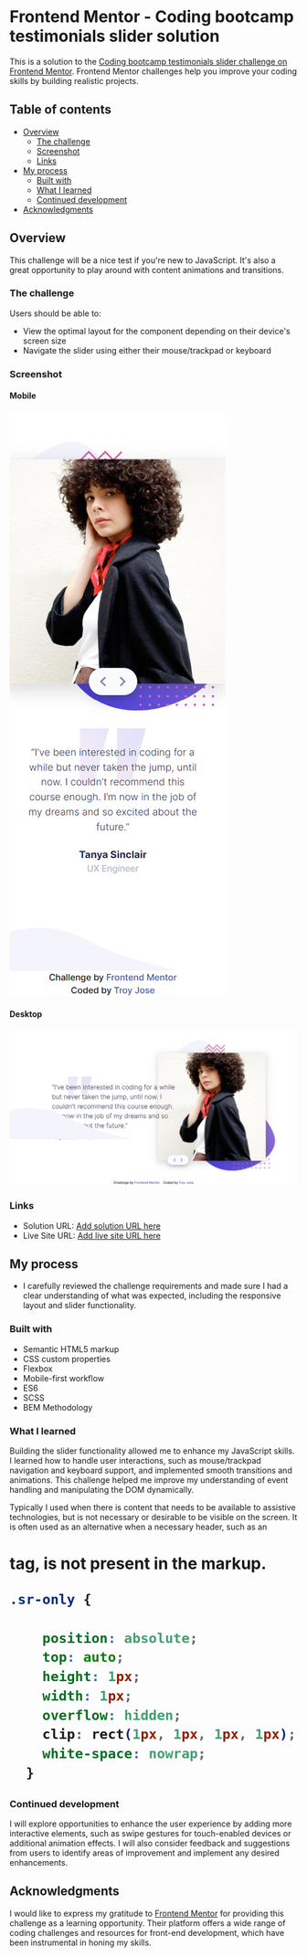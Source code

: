 # Frontend Mentor - Coding bootcamp testimonials slider solution

This is a solution to the [Coding bootcamp testimonials slider challenge on Frontend Mentor](https://www.frontendmentor.io/challenges/coding-bootcamp-testimonials-slider-4FNyLA8JL). Frontend Mentor challenges help you improve your coding skills by building realistic projects. 

## Table of contents

- [Overview](#overview)
  - [The challenge](#the-challenge)
  - [Screenshot](#screenshot)
  - [Links](#links)
- [My process](#my-process)
  - [Built with](#built-with)
  - [What I learned](#what-i-learned)
  - [Continued development](#continued-development)
- [Acknowledgments](#acknowledgments)

## Overview
  This challenge will be a nice test if you're new to JavaScript. It's also a great opportunity to play around with content animations and transitions.
### The challenge

Users should be able to:

- View the optimal layout for the component depending on their device's screen size
- Navigate the slider using either their mouse/trackpad or keyboard

### Screenshot

#### Mobile
![](./images/screenshot__mobile.png)

#### Desktop
![](./images/screenshot__desktop.png)

### Links

- Solution URL: [Add solution URL here](https://your-solution-url.com)
- Live Site URL: [Add live site URL here](https://your-live-site-url.com)

## My process
-  I carefully reviewed the challenge requirements and made sure I had a clear understanding of what was expected, including the responsive layout and slider functionality.
### Built with

- Semantic HTML5 markup
- CSS custom properties
- Flexbox
- Mobile-first workflow
- ES6
- SCSS
- BEM Methodology

### What I learned

Building the slider functionality allowed me to enhance my JavaScript skills. I learned how to handle user interactions, such as mouse/trackpad navigation and keyboard support, and implemented smooth transitions and animations. This challenge helped me improve my understanding of event handling and manipulating the DOM dynamically.


Typically I used when there is content that needs to be available to assistive technologies, but is not necessary or desirable to be visible on the screen. It is often used as an alternative when a necessary header, such as an <h1> tag, is not present in the markup. 

```css
.sr-only {

    position: absolute;
    top: auto;
    height: 1px;
    width: 1px;
    overflow: hidden;
    clip: rect(1px, 1px, 1px, 1px);
    white-space: nowrap;
  }
```

### Continued development

 I will explore opportunities to enhance the user experience by adding more interactive elements, such as swipe gestures for touch-enabled devices or additional animation effects. I will also consider feedback and suggestions from users to identify areas of improvement and implement any desired enhancements.

## Acknowledgments


I would like to express my gratitude to [Frontend Mentor](https://www.frontendmentor.io/) for providing this challenge as a learning opportunity. Their platform offers a wide range of coding challenges and resources for front-end development, which have been instrumental in honing my skills.
